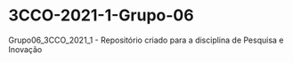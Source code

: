 # 3CCO-2021-1-Grupo-06
Grupo06_3CCO_2021_1 - Repositório criado para a disciplina de Pesquisa e Inovação
